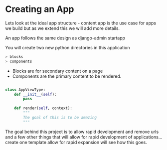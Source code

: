# Creating an App 

Lets look at the ideal app structure - content app is the use case for apps we build
but as we extend this we will add more details.

An app follows the same design as django-admin startapp

You will create two new python directories in this application

```python
> blocks
> components
```

- Blocks are for secondary content on a page
- Components are the primary content to be rendered. 

```python

class AppViewType:
    def __init__(self):
        pass
    
    def render(self, context):
        """
        The goal of this is to be amazing       
        """     
```

The goal behind this project is to allow rapid development and remove urls and a few other things that will
allow for rapid development of applications... create one template allow for rapid expansion
will see how this goes. 